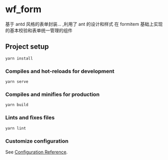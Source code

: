 # wf_form

基于 antd 风格的表单封装... ,利用了 ant 的设计和样式 在 formitem 基础上实现的基本校验和表单统一管理的组件

## Project setup

```
yarn install
```

### Compiles and hot-reloads for development

```
yarn serve
```

### Compiles and minifies for production

```
yarn build
```

### Lints and fixes files

```
yarn lint
```

### Customize configuration

See [Configuration Reference](https://cli.vuejs.org/config/).
